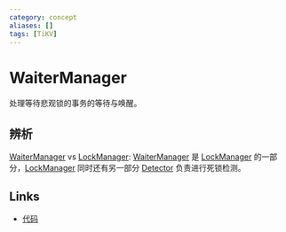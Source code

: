```yaml
---
category: concept
aliases: []
tags: [TiKV]
---
```

# WaiterManager

处理等待悲观锁的事务的等待与唤醒。

## 辨析

[WaiterManager](/zh/what/WaiterManager.html) vs [LockManager](/zh/what/LockManager.htmlpart): [WaiterManager](/zh/what/WaiterManager.html) 是 [LockManager](/zh/what/LockManager.html) 的一部分，[LockManager](/zh/what/LockManager.html) 同时还有另一部分 [Detector](/zh/what/Detector.html) 负责进行死锁检测。

## Links

- [代码](https://github.com/tikv/tikv/blob/515df8d552cce67111991fc6b205ec2905716c2b/src/server/lock_manager/waiter_manager.rs#L448)
